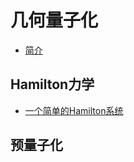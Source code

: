 # 几何量子化
* [简介](/geometry-quantization/introduction/Introduction.md)
## Hamilton力学
* [一个简单的Hamilton系统](/geometry-quantization/hamilton-mechanics/01.md)
## 预量子化
